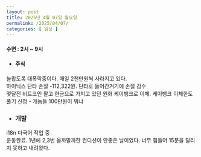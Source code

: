 ```yaml
---
layout: post
title: 2025년 4월 07일 월요일
permalink: /2025/04/07/
categories: [ 일상 ]
---
```

#### 수면 : 2시 ~ 9시<br/>
* #### 주식<br/>
놀랍도록 대폭락중이다. 매일 2천만원씩 사라지고 있다.<br/>
하이닉스 단타 손절 -112,322원. 단타로 들어간거기에 손절 감수<br/>
몇달전 비트코인 팔고 현금으로 가지고 있던 원화 케이뱅크로 이체. 케이뱅크 이체한도 풀기 신청 - 개놈들 100만원이 뭐냐<br/>
* ### 개발<br/>
i18n 다국어 작업 중<br/>
운동완료. 1년에 2,3번 올까말까한 컨디션이 안좋은 날이었다. 너무 힘들어 15분을 달리지 못하고 내려왔다.